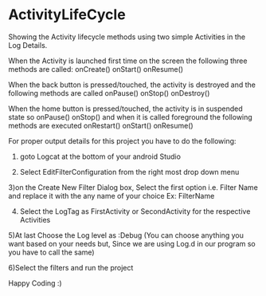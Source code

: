 # ActivityLifeCycle
Showing the Activity lifecycle methods using two simple Activities in the Log Details.

When the Activity is launched first time on the screen the following three methods are called:
onCreate()
onStart()
onResume()

When the back button is pressed/touched, the activity is destroyed and the following methods are called
onPause()
onStop()
onDestroy()

When the home button is pressed/touched, the activity is in suspended state so
onPause()
onStop()
and when it is called foreground the following methods are executed
onRestart()
onStart()
onResume()

For proper output details for this project you have to do the following:
1) goto Logcat at the bottom of your android Studio

2) Select EditFilterConfiguration from the right most drop down menu

3)on the Create New Filter Dialog box, Select the first option 
i.e. Filter Name and replace it with the any name of your choice Ex: FilterName

4) Select the LogTag as FirstActivity or SecondActivity for the respective Activities 

5)At last Choose the Log level as :Debug (You can choose anything you want based on your needs but, 
Since we are using Log.d in our program so you have to call the same)

6)Select the filters and run the project

Happy Coding :)
